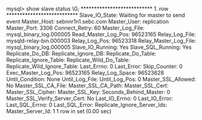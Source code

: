 mysql> show slave status \G;
*************************** 1. row ***************************
               Slave_IO_State: Waiting for master to send event
                  Master_Host: sebnnr1n1.sebc.com
                  Master_User: replication
                  Master_Port: 3306
                Connect_Retry: 60
              Master_Log_File: mysql_binary_log.000005
          Read_Master_Log_Pos: 96523165
               Relay_Log_File: mysqld-relay-bin.000003
                Relay_Log_Pos: 96523318
        Relay_Master_Log_File: mysql_binary_log.000005
             Slave_IO_Running: Yes
            Slave_SQL_Running: Yes
              Replicate_Do_DB:
          Replicate_Ignore_DB:
           Replicate_Do_Table:
       Replicate_Ignore_Table:
      Replicate_Wild_Do_Table:
  Replicate_Wild_Ignore_Table:
                   Last_Errno: 0
                   Last_Error:
                 Skip_Counter: 0
          Exec_Master_Log_Pos: 96523165
              Relay_Log_Space: 96523628
              Until_Condition: None
               Until_Log_File:
                Until_Log_Pos: 0
           Master_SSL_Allowed: No
           Master_SSL_CA_File:
           Master_SSL_CA_Path:
              Master_SSL_Cert:
            Master_SSL_Cipher:
               Master_SSL_Key:
        Seconds_Behind_Master: 0
Master_SSL_Verify_Server_Cert: No
                Last_IO_Errno: 0
                Last_IO_Error:
               Last_SQL_Errno: 0
               Last_SQL_Error:
  Replicate_Ignore_Server_Ids:
             Master_Server_Id: 1
1 row in set (0.00 sec)

